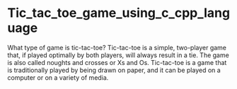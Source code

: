 # Tic_tac_toe_game_using_c_cpp_language
What type of game is tic-tac-toe? Tic-tac-toe is a simple, two-player game that, if played optimally by both players, will always result in a tie. The game is also called noughts and crosses or Xs and Os. Tic-tac-toe is a game that is traditionally played by being drawn on paper, and it can be played on a computer or on a variety of media.

